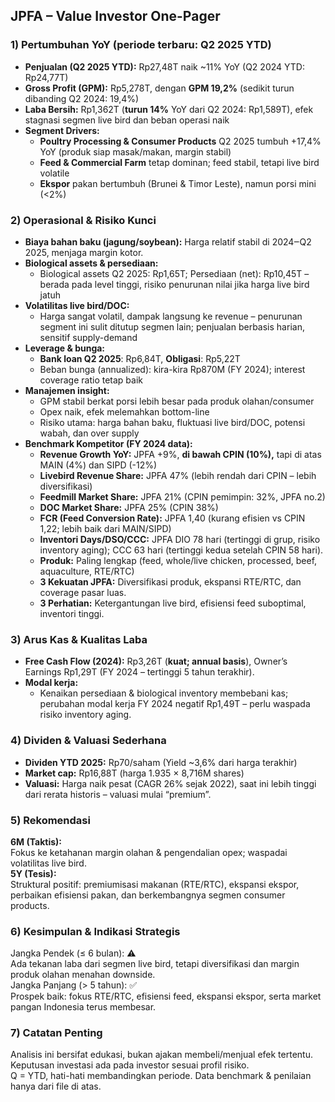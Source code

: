 ## JPFA – Value Investor One-Pager

### 1) Pertumbuhan YoY (periode terbaru: **Q2 2025 YTD**)
- **Penjualan (Q2 2025 YTD):** Rp27,48T naik ~11% YoY (Q2 2024 YTD: Rp24,77T)  
- **Gross Profit (GPM):** Rp5,278T, dengan **GPM 19,2%** (sedikit turun dibanding Q2 2024: 19,4%)  
- **Laba Bersih:** Rp1,362T (**turun 14%** YoY dari Q2 2024: Rp1,589T), efek stagnasi segmen live bird dan beban operasi naik  
- **Segment Drivers:**  
  - **Poultry Processing & Consumer Products** Q2 2025 tumbuh +17,4% YoY (produk siap masak/makan, margin stabil)
  - **Feed & Commercial Farm** tetap dominan; feed stabil, tetapi live bird volatile
  - **Ekspor** pakan bertumbuh (Brunei & Timor Leste), namun porsi mini (<2%)  

### 2) Operasional & Risiko Kunci
- **Biaya bahan baku (jagung/soybean):** Harga relatif stabil di 2024‒Q2 2025, menjaga margin kotor.  
- **Biological assets & persediaan:**  
  - Biological assets Q2 2025: Rp1,65T; Persediaan (net): Rp10,45T – berada pada level tinggi, risiko penurunan nilai jika harga live bird jatuh  
- **Volatilitas live bird/DOC:**  
  - Harga sangat volatil, dampak langsung ke revenue – penurunan segment ini sulit ditutup segmen lain; penjualan berbasis harian, sensitif supply-demand  
- **Leverage & bunga:**  
  - **Bank loan Q2 2025**: Rp6,84T, **Obligasi**: Rp5,22T  
  - Beban bunga (annualized): kira-kira Rp870M (FY 2024); interest coverage ratio tetap baik  
- **Manajemen insight:**  
  - GPM stabil berkat porsi lebih besar pada produk olahan/consumer  
  - Opex naik, efek melemahkan bottom-line  
  - Risiko utama: harga bahan baku, fluktuasi live bird/DOC, potensi wabah, dan over supply  
- **Benchmark Kompetitor (FY 2024 data):**  
  - **Revenue Growth YoY:** JPFA +9%, **di bawah CPIN (10%),** tapi di atas MAIN (4%) dan SIPD (-12%)
  - **Livebird Revenue Share:** JPFA 47% (lebih rendah dari CPIN – lebih diversifikasi)
  - **Feedmill Market Share:** JPFA 21% (CPIN pemimpin: 32%, JPFA no.2)
  - **DOC Market Share:** JPFA 25% (CPIN 38%)
  - **FCR (Feed Conversion Rate):** JPFA 1,40 (kurang efisien vs CPIN 1,22; lebih baik dari MAIN/SIPD)
  - **Inventori Days/DSO/CCC:** JPFA DIO 78 hari (tertinggi di grup, risiko inventory aging); CCC 63 hari (tertinggi kedua setelah CPIN 58 hari).
  - **Produk:** Paling lengkap (feed, whole/live chicken, processed, beef, aquaculture, RTE/RTC)
  - **3 Kekuatan JPFA:** Diversifikasi produk, ekspansi RTE/RTC, dan coverage pasar luas.  
  - **3 Perhatian:** Ketergantungan live bird, efisiensi feed suboptimal, inventori tinggi.

### 3) Arus Kas & Kualitas Laba
- **Free Cash Flow (2024):** Rp3,26T (**kuat; annual basis**), Owner’s Earnings Rp1,29T (FY 2024 – tertinggi 5 tahun terakhir).
- **Modal kerja:**  
  - Kenaikan persediaan & biological inventory membebani kas; perubahan modal kerja FY 2024 negatif Rp1,49T – perlu waspada risiko inventory aging.

### 4) Dividen & Valuasi Sederhana
- **Dividen YTD 2025:** Rp70/saham (Yield ~3,6% dari harga terakhir)
- **Market cap:** Rp16,88T (harga 1.935 × 8,716M shares)
- **Valuasi:** Harga naik pesat (CAGR 26% sejak 2022), saat ini lebih tinggi dari rerata historis – valuasi mulai “premium”.

### 5) Rekomendasi
**6M (Taktis):**  
Fokus ke ketahanan margin olahan & pengendalian opex; waspadai volatilitas live bird.  
**5Y (Tesis):**  
Struktural positif: premiumisasi makanan (RTE/RTC), ekspansi ekspor, perbaikan efisiensi pakan, dan berkembangnya segmen consumer products.

### 6) Kesimpulan & Indikasi Strategis
Jangka Pendek (≤ 6 bulan): ⚠️  
Ada tekanan laba dari segmen live bird, tetapi diversifikasi dan margin produk olahan menahan downside.  
Jangka Panjang (> 5 tahun): ✅  
Prospek baik: fokus RTE/RTC, efisiensi feed, ekspansi ekspor, serta market pangan Indonesia terus membesar.

### 7) Catatan Penting
Analisis ini bersifat edukasi, bukan ajakan membeli/menjual efek tertentu. Keputusan investasi ada pada investor sesuai profil risiko.  
Q = YTD, hati-hati membandingkan periode. Data benchmark & penilaian hanya dari file di atas.